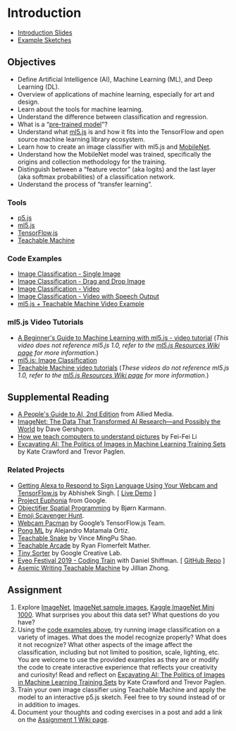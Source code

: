 # Introduction

- [Introduction Slides](https://docs.google.com/presentation/d/1JzMMtg9QbRyOsE14DsPpDvONBW3-dHS7o11HLDj5T2c/edit?usp=sharing)
- [Example Sketches](https://editor.p5js.org/ml_4_cc/collections/bUBxPzueE)

## Objectives

- Define Artificial Intelligence (AI), Machine Learning (ML), and Deep Learning (DL).
- Overview of applications of machine learning, especially for art and design.
- Learn about the tools for machine learning.
- Understand the difference between classification and regression.
- What is a “[pre-trained model](https://docs.ml5js.org/#/learn/ml5-glossary?id=pretrained-model)”?
- Understand what [ml5.js](https://ml5js.org/about/) is and how it fits into the TensorFlow and open source machine learning library ecosystem.
- Learn how to create an image classifier with ml5.js and [MobileNet](https://docs.ml5js.org/#/learn/ml5-glossary?id=mobilenet).
- Understand how the MobileNet model was trained, specifically the origins and collection methodology for the training.
- Distinguish between a “feature vector” (aka logits) and the last layer (aka softmax probabilities) of a classification network.
- Understand the process of “transfer learning”.

### Tools

- [p5.js](https://p5js.org)
- [ml5.js](https://ml5js.org)
- [TensorFlow.js](https://www.tensorflow.org/js)
- [Teachable Machine](https://teachablemachine.withgoogle.com)

### Code Examples

- [Image Classification - Single Image](https://editor.p5js.org/ml_4_cc/sketches/D71CzHMXL)
- [Image Classification - Drag and Drop Image](https://editor.p5js.org/ml_4_cc/sketches/Y8fFLERev)
- [Image Classification - Video](https://editor.p5js.org/ml_4_cc/sketches/-Sr0UJPKC)
- [Image Classification - Video with Speech Output](https://editor.p5js.org/ml_4_cc/sketches/wDgNVJPKx)
- [ml5.js + Teachable Machine Video Example](https://editor.p5js.org/ml_4_cc/sketches/UeAjLnXQz)

### ml5.js Video Tutorials

- [A Beginner's Guide to Machine Learning with ml5.js - video tutorial](https://thecodingtrain.com/tracks/ml5js-beginners-guide/ml5/0-introduction/1-introduction) (_This video does not reference ml5.js 1.0, refer to the [ml5.js Resources Wiki page](https://github.com/ml5js/Intro-ML-Arts-IMA-F24/wiki/ml5.js-Resources#ml5js-10-resources) for more information._)
- [ml5.js: Image Classification](https://thecodingtrain.com/tracks/ml5js-beginners-guide/ml5/1-classification/image-classification)
- [Teachable Machine video tutorials](https://thecodingtrain.com/tracks/teachable-machine) (_These videos do not reference ml5.js 1.0, refer to the [ml5.js Resources Wiki page](https://github.com/ml5js/Intro-ML-Arts-IMA-F24/wiki/ml5.js-Resources#ml5js-10-resources) for more information._)

## Supplemental Reading

- [A People's Guide to AI, 2nd Edition](https://store.alliedmedia.org/collections/a-peoples-guide-to-tech/products/digital-download-a-peoples-guide-to-ai-2nd-edition) from Allied Media.
- [ImageNet: The Data That Transformed AI Research—and Possibly the World](https://qz.com/1034972/the-data-that-changed-the-direction-of-ai-research-and-possibly-the-world/) by Dave Gershgorn.
- [How we teach computers to understand pictures](https://www.youtube.com/watch?v=40riCqvRoMs) by Fei-Fei Li
- [Excavating AI: The Politics of Images in Machine Learning Training Sets](https://www.excavating.ai) by Kate Crawford and Trevor Paglen.

### Related Projects

- [Getting Alexa to Respond to Sign Language Using Your Webcam and TensorFlow.js](https://medium.com/tensorflow/getting-alexa-to-respond-to-sign-language-using-your-webcam-and-tensorflow-js-735ccc1e6d3f) by Abhishek Singh. [ [Live Demo](https://shekit.github.io/alexa-sign-language-translator/) ]
- [Project Euphonia](https://www.youtube.com/watch?v=OAdegPmkK-o) from Google.
- [Objectifier Spatial Programming](https://experiments.withgoogle.com/ai/objectifier-spatial-programming) by Bjørn Karmann.
- [Emoji Scavenger Hunt](https://emojiscavengerhunt.withgoogle.com/).
- [Webcam Pacman](https://storage.googleapis.com/tfjs-examples/webcam-transfer-learning/dist/index.html) by Google’s TensorFlow.js Team.
- [Pong ML](https://github.com/matamalaortiz/Pong-ML) by Alejandro Matamala Ortiz.
- [Teachable Snake](https://experiments.withgoogle.com/teachable-snake) by Vince MingPu Shao.
- [Teachable Arcade](https://ryancan.build/projects/teachable-arcade) by Ryan Flomerfelt Mather.
- [Tiny Sorter](https://experiments.withgoogle.com/tiny-sorter) by Google Creative Lab.
- [Eyeo Festival 2019 - Coding Train](https://vimeo.com/354276216) with Daniel Shiffman. [ [GitHub Repo](https://github.com/CodingTrain/Eyeo-Festival-2019) ]
- [Asemic Writing Teachable Machine](http://blog.jzhong.today/computationaltypo/Asemic-Writing-Teachable-Machine/) by Jillian Zhong.

## Assignment

1. Explore [ImageNet](http://image-net.org/index), [ImageNet sample images](https://github.com/EliSchwartz/imagenet-sample-images/blob/master/gallery.md), [Kaggle ImageNet Mini 1000](https://www.kaggle.com/datasets/ifigotin/imagenetmini-1000). What surprises you about this data set? What questions do you have?
2. Using the [code examples above](#code-examples), try running image classification on a variety of images. What does the model recognize properly? What does it not recognize? What other aspects of the image affect the classification, including but not limited to position, scale, lighting, etc. You are welcome to use the provided examples as they are or modify the code to create interactive experience that reflects your creativity and curiosity! Read and reflect on [Excavating AI: The Politics of Images in Machine Learning Training Sets](https://www.excavating.ai) by Kate Crawford and Trevor Paglen.
3. Train your own image classifier using Teachable Machine and apply the model to an interactive p5.js sketch. Feel free to try sound instead of or in addition to images.
4. Document your thoughts and coding exercises in a post and add a link on the [Assignment 1 Wiki page](https://github.com/shiffman/ML-for-Creative-Coding/wiki).
